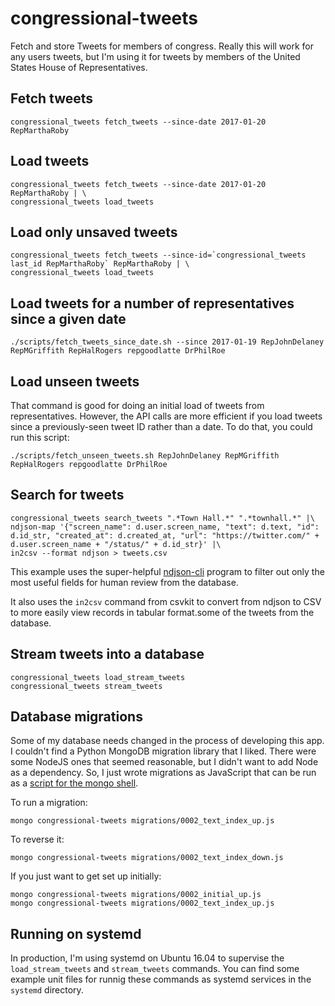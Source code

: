 congressional-tweets
====================

Fetch and store Tweets for members of congress.  Really this will work for any users tweets, but I'm using it for tweets by members of the United States House of Representatives.

Fetch tweets
------------

    congressional_tweets fetch_tweets --since-date 2017-01-20 RepMarthaRoby

Load tweets
-----------

    congressional_tweets fetch_tweets --since-date 2017-01-20 RepMarthaRoby | \
    congressional_tweets load_tweets

Load only unsaved tweets
------------------------

    congressional_tweets fetch_tweets --since-id=`congressional_tweets last_id RepMarthaRoby` RepMarthaRoby | \
    congressional_tweets load_tweets

Load tweets for a number of representatives since a given date
--------------------------------------------------------------

    ./scripts/fetch_tweets_since_date.sh --since 2017-01-19 RepJohnDelaney RepMGriffith RepHalRogers repgoodlatte DrPhilRoe

Load unseen tweets
------------------

That command is good for doing an initial load of tweets from representatives.  However, the API calls are more efficient if you load tweets since a previously-seen tweet ID rather than a date.  To do that, you could run this script:

    ./scripts/fetch_unseen_tweets.sh RepJohnDelaney RepMGriffith RepHalRogers repgoodlatte DrPhilRoe

Search for tweets
-----------------

    congressional_tweets search_tweets ".*Town Hall.*" ".*townhall.*" |\
    ndjson-map '{"screen_name": d.user.screen_name, "text": d.text, "id": d.id_str, "created_at": d.created_at, "url": "https://twitter.com/" + d.user.screen_name + "/status/" + d.id_str}' |\
    in2csv --format ndjson > tweets.csv

This example uses the super-helpful [ndjson-cli](https://github.com/mbostock/ndjson-cli) program to filter out only the most useful fields for human review from the database.

It also uses the `in2csv` command from csvkit to convert from ndjson to CSV to more easily view records in tabular format.some of the tweets from the database.

Stream tweets into a database
-----------------------------

    congressional_tweets load_stream_tweets
    congressional_tweets stream_tweets

Database migrations
-------------------

Some of my database needs changed in the process of developing this app.  I couldn't find a Python MongoDB migration library that I liked.  There were some NodeJS ones that seemed reasonable, but I didn't want to add Node as a dependency.  So, I just wrote migrations as JavaScript that can be run as a [script for the mongo shell](https://docs.mongodb.com/manual/tutorial/write-scripts-for-the-mongo-shell/).

To run a migration:

    mongo congressional-tweets migrations/0002_text_index_up.js

To reverse it:

    mongo congressional-tweets migrations/0002_text_index_down.js

If you just want to get set up initially:

    mongo congressional-tweets migrations/0002_initial_up.js
    mongo congressional-tweets migrations/0002_text_index_up.js

Running on systemd
------------------

In production, I'm using systemd on Ubuntu 16.04 to supervise the `load_stream_tweets` and `stream_tweets` commands.  You can find some example unit files for runnig these commands as systemd services in the `systemd` directory.
